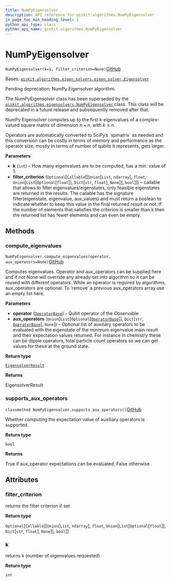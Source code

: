 ```yaml
---
title: NumPyEigensolver
description: API reference for qiskit.algorithms.NumPyEigensolver
in_page_toc_min_heading_level: 1
python_api_type: class
python_api_name: qiskit.algorithms.NumPyEigensolver
---
```


# NumPyEigensolver

<span id="qiskit.algorithms.NumPyEigensolver" />

`NumPyEigensolver(k=1, filter_criterion=None)`[GitHub](https://github.com/qiskit/qiskit/tree/stable/0.40/qiskit/algorithms/eigen_solvers/numpy_eigen_solver.py "view source code")

Bases: [`qiskit.algorithms.eigen_solvers.eigen_solver.Eigensolver`](qiskit.algorithms.Eigensolver "qiskit.algorithms.eigen_solvers.eigen_solver.Eigensolver")

Pending deprecation: NumPy Eigensolver algorithm.

The NumPyEigensolver class has been superseded by the [`qiskit.algorithms.eigensolvers.NumPyEigensolver`](qiskit.algorithms.eigensolvers.NumPyEigensolver "qiskit.algorithms.eigensolvers.NumPyEigensolver") class. This class will be deprecated in a future release and subsequently removed after that.

NumPy Eigensolver computes up to the first $k$ eigenvalues of a complex-valued square matrix of dimension $n \times n$, with $k \leq n$.

<Admonition title="Note" type="note">
  Operators are automatically converted to SciPy’s `spmatrix` as needed and this conversion can be costly in terms of memory and performance as the operator size, mostly in terms of number of qubits it represents, gets larger.
</Admonition>

**Parameters**

*   **k** (`int`) – How many eigenvalues are to be computed, has a min. value of 1.
*   **filter\_criterion** (`Optional`\[`Callable`\[\[`Union`\[`List`, `ndarray`], `float`, `Union`\[`List`\[`Optional`\[`float`]], `Dict`\[`str`, `float`], `None`]], `bool`]]) – callable that allows to filter eigenvalues/eigenstates, only feasible eigenstates are returned in the results. The callable has the signature filter(eigenstate, eigenvalue, aux\_values) and must return a boolean to indicate whether to keep this value in the final returned result or not. If the number of elements that satisfies the criterion is smaller than k then the returned list has fewer elements and can even be empty.

## Methods

### compute\_eigenvalues

<span id="qiskit.algorithms.NumPyEigensolver.compute_eigenvalues" />

`NumPyEigensolver.compute_eigenvalues(operator, aux_operators=None)`[GitHub](https://github.com/qiskit/qiskit/tree/stable/0.40/qiskit/algorithms/eigen_solvers/numpy_eigen_solver.py "view source code")

Computes eigenvalues. Operator and aux\_operators can be supplied here and if not None will override any already set into algorithm so it can be reused with different operators. While an operator is required by algorithms, aux\_operators are optional. To ‘remove’ a previous aux\_operators array use an empty list here.

**Parameters**

*   **operator** ([`OperatorBase`](qiskit.opflow.OperatorBase "qiskit.opflow.operator_base.OperatorBase")) – Qubit operator of the Observable
*   **aux\_operators** (`Union`\[`List`\[`Optional`\[[`OperatorBase`](qiskit.opflow.OperatorBase "qiskit.opflow.operator_base.OperatorBase")]], `Dict`\[`str`, [`OperatorBase`](qiskit.opflow.OperatorBase "qiskit.opflow.operator_base.OperatorBase")], `None`]) – Optional list of auxiliary operators to be evaluated with the eigenstate of the minimum eigenvalue main result and their expectation values returned. For instance in chemistry these can be dipole operators, total particle count operators so we can get values for these at the ground state.

**Return type**

[`EigensolverResult`](qiskit.algorithms.EigensolverResult "qiskit.algorithms.eigen_solvers.eigen_solver.EigensolverResult")

**Returns**

EigensolverResult

### supports\_aux\_operators

<span id="qiskit.algorithms.NumPyEigensolver.supports_aux_operators" />

`classmethod NumPyEigensolver.supports_aux_operators()`[GitHub](https://github.com/qiskit/qiskit/tree/stable/0.40/qiskit/algorithms/eigen_solvers/numpy_eigen_solver.py "view source code")

Whether computing the expectation value of auxiliary operators is supported.

**Return type**

`bool`

**Returns**

True if aux\_operator expectations can be evaluated, False otherwise

## Attributes

<span id="qiskit.algorithms.NumPyEigensolver.filter_criterion" />

### filter\_criterion

returns the filter criterion if set

**Return type**

`Optional`\[`Callable`\[\[`Union`\[`List`, `ndarray`], `float`, `Union`\[`List`\[`Optional`\[`float`]], `Dict`\[`str`, `float`], `None`]], `bool`]]

<span id="qiskit.algorithms.NumPyEigensolver.k" />

### k

returns k (number of eigenvalues requested)

**Return type**

`int`

